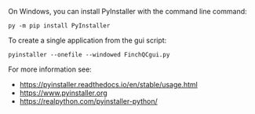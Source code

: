 On Windows, you can install PyInstaller with the command line command:

`py -m pip install PyInstaller`

To create a single application from the gui script:

`pyinstaller --onefile --windowed FinchQCgui.py`


For more information see:
- https://pyinstaller.readthedocs.io/en/stable/usage.html
- https://www.pyinstaller.org
- https://realpython.com/pyinstaller-python/
